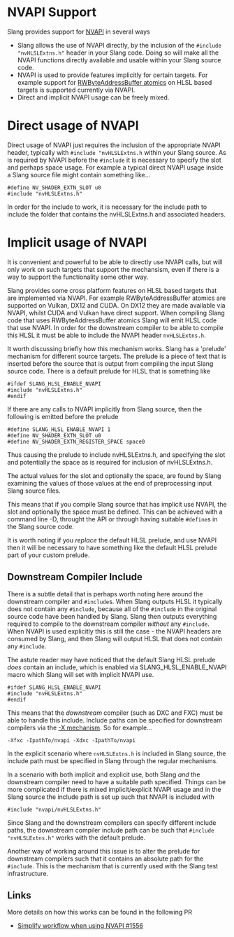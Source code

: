 NVAPI Support
=============

Slang provides support for [NVAPI](https://developer.nvidia.com/nvapi) in several ways

* Slang allows the use of NVAPI directly, by the inclusion of the `#include "nvHLSLExtns.h"` header in your Slang code. Doing so will make all the NVAPI functions directly available and usable within your Slang source code.
* NVAPI is used to provide features implicitly for certain targets. For example support for [RWByteAddressBuffer atomics](target-compatibility.md) on HLSL based targets is supported currently via NVAPI.
* Direct and implicit NVAPI usage can be freely mixed. 

Direct usage of NVAPI
=====================

Direct usage of NVAPI just requires the inclusion of the appropriate NVAPI header, typically with `#include "nvHLSLExtns.h` within your Slang source. As is required by NVAPI before the `#include` it is necessary to specify the slot and perhaps space usage. For example a typical direct NVAPI usage inside a Slang source file might contain something like...

```
#define NV_SHADER_EXTN_SLOT u0 
#include "nvHLSLExtns.h"
```

In order for the include to work, it is necessary for the include path to include the folder that contains the nvHLSLExtns.h and associated headers.

Implicit usage of NVAPI
=======================

It is convenient and powerful to be able to directly use NVAPI calls, but will only work on such targets that support the mechansism, even if there is a way to support the functionality some other way.

Slang provides some cross platform features on HLSL based targets that are implemented via NVAPI. For example RWByteAddressBuffer atomics are supported on Vulkan, DX12 and CUDA. On DX12 they are made available via NVAPI, whilst CUDA and Vulkan have direct support. When compiling Slang code that uses RWByteAddressBuffer atomics Slang will emit HLSL code that use NVAPI. In order for the downstream compiler to be able to compile this HLSL it must be able to include the NVAPI header `nvHLSLExtns.h`. 

It worth discussing briefly how this mechanism works. Slang has a 'prelude' mechanism for different source targets. The prelude is a piece of text that is inserted before the source that is output from compiling the input Slang source code. There is a default prelude for HLSL that is something like 

```
#ifdef SLANG_HLSL_ENABLE_NVAPI
#include "nvHLSLExtns.h"
#endif
```

If there are any calls to NVAPI implicitly from Slang source, then the following is emitted before the prelude

```
#define SLANG_HLSL_ENABLE_NVAPI 1
#define NV_SHADER_EXTN_SLOT u0
#define NV_SHADER_EXTN_REGISTER_SPACE space0
```

Thus causing the prelude to include nvHLSLExtns.h, and specifying the slot and potentially the space as is required for inclusion of nvHLSLExtns.h.

The actual values for the slot and optionally the space, are found by Slang examining the values of those values at the end of preprocessing input Slang source files. 

This means that if you compile Slang source that has implicit use NVAPI, the slot and optionally the space must be defined. This can be achieved with a command line -D, throught the API or through having suitable `#define`s in the Slang source code.

It is worth noting if you *replace* the default HLSL prelude, and use NVAPI then it will be necessary to have something like the default HLSL prelude part of your custom prelude.

Downstream Compiler Include
---------------------------

There is a subtle detail that is perhaps worth noting here around the downstream compiler and `#include`s. When Slang outputs HLSL it typically does not contain any `#include`, because all of the `#include` in the original source code have been handled by Slang. Slang then outputs everything required to compile to the downstream compiler *without* any `#include`. When NVAPI is used explicitly this is still the case - the NVAPI headers are consumed by Slang, and then Slang will output HLSL that does not contain any `#include`.

The astute reader may have noticed that the default Slang HLSL prelude *does* contain an include, which is enabled via SLANG_HLSL_ENABLE_NVAPI macro which Slang will set with implicit NVAPI use. 

```
#ifdef SLANG_HLSL_ENABLE_NVAPI
#include "nvHLSLExtns.h"
#endif
```

This means that the *downstream* compiler (such as DXC and FXC) must be able to handle this include. Include paths can be specified for downstream compilers via the [-X mechanism](user-guide/08-compiling.md#downstream-arguments). So for example...

```
-Xfxc -IpathTo/nvapi -Xdxc -IpathTo/nvapi
```

In the explicit scenario where `nvHLSLExtns.h` is included in Slang source, the include path must be specified in Slang through the regular mechanisms. 

In a scenario with both implicit and explicit use, both Slang *and* the downstream compiler need to have a suitable path specified. Things can be more complicated if there is mixed implicit/explicit NVAPI usage and in the Slang source the include path is set up such that NVAPI is included with 

```
#include "nvapi/nvHLSLExtns.h"
```

Since Slang and the downstream compilers can specify different include paths, the downstream compiler include path can be such that `#include "nvHLSLExtns.h"` works with the default prelude.

Another way of working around this issue is to alter the prelude for downstream compilers such that it contains an absolute path for the `#include`. This is the mechanism that is currently used with the Slang test infrastructure. 

Links
-----

More details on how this works can be found in the following PR

* [Simplify workflow when using NVAPI #1556](https://github.com/shader-slang/slang/pull/1556)
